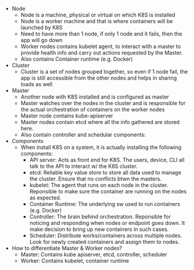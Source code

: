 - Node
	- Node is a machine, physical or virtual on which K8S is installed
	- Node is a worker machine and that is where containers will be launched by K8S
	- Need to have more than 1 node, if only 1 node and it fails, then the app will go down
	- Worker nodes contains kubelet agent, to interact with a master to provide health info and carry out actions requested by the Master. 
	- Also contains Container runtime (e.g. Docker)
- Cluster
	- Cluster is a set of nodes grouped together, so even if 1 node fail, the app is still accessible from the other nodes and helps in sharing loads as well
- Master
	- Another node with K8S installed and is configured as master
	- Master watches over the nodes in the cluster and is responsible for the actual orchestration of containers on the worker nodes
	- Master node contains kube-apiserver
	- Master nodes contain etcd where all the info gathered are stored here.
	- Also contain controller and schedular components:
- Components
	- When install K8S on a system, it is actually installing the following components:
		- API server: Acts as front end for K8S. The users, device, CLI all talk to the API to interact w/ the K8S cluster.
		- etcd: Reliable key value store to store all data used to manage the cluster. Ensure that no conflicts btwn the masters.
		- kubelet: The agent that runs on each node in the cluster. Reponsible to make sure the container are running on the nodes as expected.
		- Container Runtime: The underlying sw used to run containers (e.g. Docker)
		- Controller: The brain behind orchestration. Reponsible for noticing and responding when nodes or endpoint goes down. It make decision to bring up new containers in such cases.
		- Scheduler: Distribute works/containers across multiple nodes. Look for newly created containers and assign them to nodes.
- How to differentiate Master & Worker nodes?
	- Master: Contains kube apiserver, etcd, controller, scheduler
	- Worker: Contains kubelet, container runtime